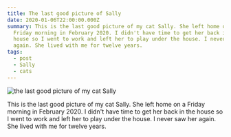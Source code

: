 ```yaml
---
title: The last good picture of Sally
date: 2020-01-06T22:00:00.000Z
summary: This is the last good picture of my cat Sally. She left home on a
  Friday morning in February 2020. I didn't have time to get her back in the
  house so I went to work and left her to play under the house. I never saw her
  again. She lived with me for twelve years.
tags:
  - post
  - Sally
  - cats
---
```

![the last good picture of my cat Sally](/static/img/sally-last-good-picture.jpg "the last good picture of my cat Sally")

This is the last good picture of my cat Sally. She left home on a Friday morning in February 2020. I didn't have time to get her back in the house so I went to work and left her to play under the house. I never saw her again. She lived with me for twelve years.